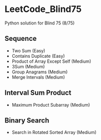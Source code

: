 # LeetCode_Blind75
Python solution for Blind 75 (8/75)

## Sequence
* Two Sum (Easy)
* Contains Duplicate (Easy)
* Product of Array Except Self (Medium)
* 3Sum (Medium)
* Group Anagrams (Medium)
* Merge Intervals (Medium)

## Interval Sum Product
* Maximum Product Subarray (Medium)

## Binary Search
* Search in Rotated Sorted Array (Medium)
